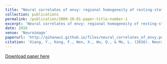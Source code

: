 ```yaml
---
title: "Neural correlates of envy: regional homogeneity of resting-state brain activity predicts dispositional envy"
collection: publications
permalink: /publication/2009-10-01-paper-title-number-1
excerpt: 'Neural correlates of envy: regional homogeneity of resting-state brain activity predicts dispositional envy'
date: 2016
venue: 'Neuroimage'
paperurl: 'http://qihanwu1.github.io/files/neural_correlates_of_envy.pdf'
citation: 'Xiang, Y., Kong, F., Wen, X., Wu, Q., & Mo, L. (2016). Neural correlates of envy: regional homogeneity of resting-state brain activity predicts dispositional envy. Neuroimage, 142, 225-230.'
---
```



[Download paper here](http://qihanwu1.github.io/files/neural_correlates_of_envy.pdf)
